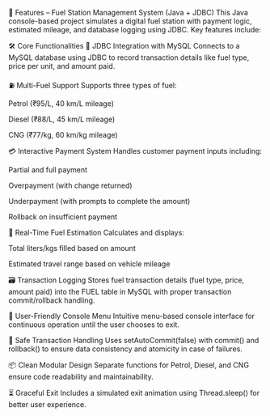🚀 Features – Fuel Station Management System (Java + JDBC)
This Java console-based project simulates a digital fuel station with payment logic, estimated mileage, and database logging using JDBC. Key features include:

🛠 Core Functionalities
🔌 JDBC Integration with MySQL
Connects to a MySQL database using JDBC to record transaction details like fuel type, price per unit, and amount paid.

⛽ Multi-Fuel Support
Supports three types of fuel:

Petrol (₹95/L, 40 km/L mileage)

Diesel (₹88/L, 45 km/L mileage)

CNG (₹77/kg, 60 km/kg mileage)

💳 Interactive Payment System
Handles customer payment inputs including:

Partial and full payment

Overpayment (with change returned)

Underpayment (with prompts to complete the amount)

Rollback on insufficient payment

📏 Real-Time Fuel Estimation
Calculates and displays:

Total liters/kgs filled based on amount

Estimated travel range based on vehicle mileage

🗃️ Transaction Logging
Stores fuel transaction details (fuel type, price, amount paid) into the FUEL table in MySQL with proper transaction commit/rollback handling.

🔁 User-Friendly Console Menu
Intuitive menu-based console interface for continuous operation until the user chooses to exit.

🔐 Safe Transaction Handling
Uses setAutoCommit(false) with commit() and rollback() to ensure data consistency and atomicity in case of failures.

📦 Clean Modular Design
Separate functions for Petrol, Diesel, and CNG ensure code readability and maintainability.

⏳ Graceful Exit
Includes a simulated exit animation using Thread.sleep() for better user experience.
